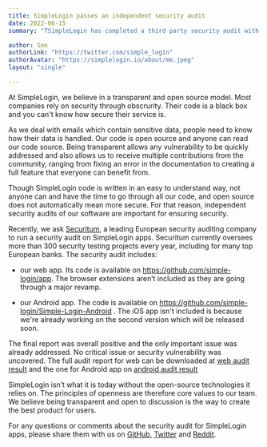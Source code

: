 ```yaml
---
title: SimpleLogin passes an independent security audit
date: 2022-06-15
summary: "TSimpleLogin has completed a third party security audit with leading security firm Securitum which found no critical vulnerability."

author: Son
authorLink: "https://twitter.com/simple_login"
authorAvatar: "https://simplelogin.io/about/me.jpeg"
layout: "single"

---
```


At SimpleLogin, we believe in a transparent and open source model. Most companies rely on security through obscrurity. Their code is a black box and you can't know how secure their service is.

As we deal with emails which contain sensitive data, people need to know how their data is handled. Our code is open source and anyone can read our code source. Being transparent allows any vulnerability to be quickly addressed and also allows us to receive multiple contributions from the community, ranging from fixing an error in the documentation to creating a full feature that everyone can benefit from.

Though SimpleLogin code is written in an easy to understand way, not anyone can and have the time to go through all our code, and open source does not automatically mean more secure. For that reason, independent security audits of our software are important for ensuring security. 

Recently, we ask [Securitum](https://research.securitum.com/), a leading European security auditing company to run a security audit on SimpleLogin apps. Securitum currently oversees more than 300 security testing projects every year, including for many top European banks. The security audit includes:

- our web app. Its code is available on https://github.com/simple-login/app. The browser extensions aren’t included as they are going through a major revamp.

- our Android app. The code is available on https://github.com/simple-login/Simple-Login-Android . The iOS app isn't included is because we're already working on the second version which will be released soon.

The final report was overall positive and the only important issue was already addressed. No critical issue or security vulnerability was uncovered. The full audit report for web can be downloaded at [web audit result](/audit2022/web.pdf) and the one for Android app on [android audit result](/audit2022/android.pdf)

SimpleLogin isn’t what it is today without the open-source technologies it relies on. The principles of openness are therefore core values to our team. We believe being transparent and open to discussion is the way to create the best product for users.

For any questions or comments about the security audit for SimpleLogin apps, please share them with us on [GitHub](https://github.com/simple-login/app), [Twitter](https://twitter.com/simple_login) and [Reddit](https://www.reddit.com/r/Simplelogin/).
